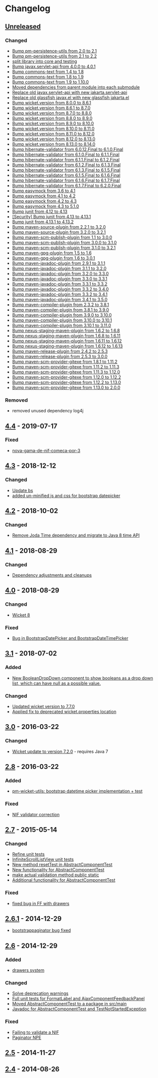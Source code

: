<!-- https://keepachangelog.com/en/1.0.0/ -->
# Changelog

## [Unreleased]

### Changed 

 - [Bump pm-persistence-utils from 2.0 to 2.1](https://github.com/premium-minds/pm-wicket-utils/pull/56)
 - [Bump pm-persistence-utils from 2.1 to 2.2](https://github.com/premium-minds/pm-wicket-utils/pull/68)
 - [split library into core and testing](https://github.com/premium-minds/pm-wicket-utils/pull/61)
 - [Bump javax.servlet-api from 4.0.0 to 4.0.1](https://github.com/premium-minds/pm-wicket-utils/pull/57)
 - [Bump commons-text from 1.4 to 1.8](https://github.com/premium-minds/pm-wicket-utils/pull/43)
 - [Bump commons-text from 1.8 to 1.9](https://github.com/premium-minds/pm-wicket-utils/pull/76)
 - [Bump commons-text from 1.9 to 1.10.0](https://github.com/premium-minds/pm-wicket-utils/pull/127)
 - [Moved dependencies from parent module into each submodule](https://github.com/premium-minds/pm-wicket-utils/pull/73)
 - [Replace old javax.servlet-api with new jakarta.servlet-api](https://github.com/premium-minds/pm-wicket-utils/pull/88)
 - [Replace old glassfish javax.el with new glassfish jakarta.el](https://github.com/premium-minds/pm-wicket-utils/pull/89)
 - [Bump wicket.version from 8.0.0 to 8.6.1](https://github.com/premium-minds/pm-wicket-utils/pull/55)
 - [Bump wicket.version from 8.6.1 to 8.7.0](https://github.com/premium-minds/pm-wicket-utils/pull/64)
 - [Bump wicket.version from 8.7.0 to 8.8.0](https://github.com/premium-minds/pm-wicket-utils/pull/72)
 - [Bump wicket.version from 8.8.0 to 8.9.0](https://github.com/premium-minds/pm-wicket-utils/pull/77)
 - [Bump wicket.version from 8.9.0 to 8.10.0](https://github.com/premium-minds/pm-wicket-utils/pull/79)
 - [Bump wicket.version from 8.10.0 to 8.11.0](https://github.com/premium-minds/pm-wicket-utils/pull/83)
 - [Bump wicket.version from 8.11.0 to 8.12.0](https://github.com/premium-minds/pm-wicket-utils/pull/93)
 - [Bump wicket.version from 8.12.0 to 8.13.0](https://github.com/premium-minds/pm-wicket-utils/pull/101)
 - [Bump wicket.version from 8.13.0 to 8.14.0](https://github.com/premium-minds/pm-wicket-utils/pull/110)
 - [Bump hibernate-validator from 6.0.12.Final to 6.1.0.Final](https://github.com/premium-minds/pm-wicket-utils/pull/46)
 - [Bump hibernate-validator from 6.1.0.Final to 6.1.1.Final](https://github.com/premium-minds/pm-wicket-utils/pull/65)
 - [Bump hibernate-validator from 6.1.1.Final to 6.1.2.Final](https://github.com/premium-minds/pm-wicket-utils/pull/67)
 - [Bump hibernate-validator from 6.1.2.Final to 6.1.3.Final](https://github.com/premium-minds/pm-wicket-utils/pull/70)
 - [Bump hibernate-validator from 6.1.3.Final to 6.1.5.Final](https://github.com/premium-minds/pm-wicket-utils/pull/74)
 - [Bump hibernate-validator from 6.1.5.Final to 6.1.6.Final](https://github.com/premium-minds/pm-wicket-utils/pull/78)
 - [Bump hibernate-validator from 6.1.6.Final to 6.1.7.Final](https://github.com/premium-minds/pm-wicket-utils/pull/84)
 - [Bump hibernate-validator from 6.1.7.Final to 6.2.0.Final](https://github.com/premium-minds/pm-wicket-utils/pull/98)
 - [Bump easymock from 3.6 to 4.1](https://github.com/premium-minds/pm-wicket-utils/pull/48)
 - [Bump easymock from 4.1 to 4.2](https://github.com/premium-minds/pm-wicket-utils/pull/66)
 - [Bump easymock from 4.2 to 4.3](https://github.com/premium-minds/pm-wicket-utils/pull/94)
 - [Bump easymock from 4.3 to 5.1.0](https://github.com/premium-minds/pm-wicket-utils/pull/130)
 - [Bump junit from 4.12 to 4.13](https://github.com/premium-minds/pm-wicket-utils/pull/63)
 - [[Security] Bump junit from 4.13 to 4.13.1](https://github.com/premium-minds/pm-wicket-utils/pull/80)
 - [Bump junit from 4.13.1 to 4.13.2](https://github.com/premium-minds/pm-wicket-utils/pull/95)
 - [Bump maven-source-plugin from 2.2.1 to 3.2.0](https://github.com/premium-minds/pm-wicket-utils/pull/59)
 - [Bump maven-source-plugin from 3.2.0 to 3.2.1](https://github.com/premium-minds/pm-wicket-utils/pull/62)
 - [Bump maven-scm-publish-plugin from 1.1 to 3.0.0](https://github.com/premium-minds/pm-wicket-utils/pull/52)
 - [Bump maven-scm-publish-plugin from 3.0.0 to 3.1.0](https://github.com/premium-minds/pm-wicket-utils/pull/86)
 - [Bump maven-scm-publish-plugin from 3.1.0 to 3.2.1](https://github.com/premium-minds/pm-wicket-utils/pull/135)
 - [Bump maven-gpg-plugin from 1.5 to 1.6](https://github.com/premium-minds/pm-wicket-utils/pull/60)
 - [Bump maven-gpg-plugin from 1.6 to 3.0.1](https://github.com/premium-minds/pm-wicket-utils/pull/99)
 - [Bump maven-javadoc-plugin from 2.9.1 to 3.1.1](https://github.com/premium-minds/pm-wicket-utils/pull/49)
 - [Bump maven-javadoc-plugin from 3.1.1 to 3.2.0](https://github.com/premium-minds/pm-wicket-utils/pull/69)
 - [Bump maven-javadoc-plugin from 3.2.0 to 3.3.0](https://github.com/premium-minds/pm-wicket-utils/pull/100)
 - [Bump maven-javadoc-plugin from 3.3.0 to 3.3.1](https://github.com/premium-minds/pm-wicket-utils/pull/104)
 - [Bump maven-javadoc-plugin from 3.3.1 to 3.3.2](https://github.com/premium-minds/pm-wicket-utils/pull/111)
 - [Bump maven-javadoc-plugin from 3.3.2 to 3.4.0](https://github.com/premium-minds/pm-wicket-utils/pull/119)
 - [Bump maven-javadoc-plugin from 3.3.2 to 3.4.1](https://github.com/premium-minds/pm-wicket-utils/pull/125)
 - [Bump maven-javadoc-plugin from 3.4.1 to 3.5.0](https://github.com/premium-minds/pm-wicket-utils/pull/131)
 - [Bump maven-compiler-plugin from 2.3.2 to 3.8.1](https://github.com/premium-minds/pm-wicket-utils/pull/51)
 - [Bump maven-compiler-plugin from 3.8.1 to 3.9.0](https://github.com/premium-minds/pm-wicket-utils/pull/108)
 - [Bump maven-compiler-plugin from 3.9.0 to 3.10.0](https://github.com/premium-minds/pm-wicket-utils/pull/113)
 - [Bump maven-compiler-plugin from 3.10.0 to 3.10.1](https://github.com/premium-minds/pm-wicket-utils/pull/117)
 - [Bump maven-compiler-plugin from 3.10.1 to 3.11.0](https://github.com/premium-minds/pm-wicket-utils/pull/132)
 - [Bump nexus-staging-maven-plugin from 1.6.2 to 1.6.8](https://github.com/premium-minds/pm-wicket-utils/pull/58)
 - [Bump nexus-staging-maven-plugin from 1.6.8 to 1.6.11](https://github.com/premium-minds/pm-wicket-utils/pull/114)
 - [Bump nexus-staging-maven-plugin from 1.6.11 to 1.6.12](https://github.com/premium-minds/pm-wicket-utils/pull/115)
 - [Bump nexus-staging-maven-plugin from 1.6.12 to 1.6.13](https://github.com/premium-minds/pm-wicket-utils/pull/120)
 - [Bump maven-release-plugin from 2.4.2 to 2.5.3](https://github.com/premium-minds/pm-wicket-utils/pull/47)
 - [Bump maven-release-plugin from 2.5.3 to 3.0.0](https://github.com/premium-minds/pm-wicket-utils/pull/134)
 - [Bump maven-scm-provider-gitexe from 1.8.1 to 1.11.2](https://github.com/premium-minds/pm-wicket-utils/pull/45)
 - [Bump maven-scm-provider-gitexe from 1.11.2 to 1.11.3](https://github.com/premium-minds/pm-wicket-utils/pull/102)
 - [Bump maven-scm-provider-gitexe from 1.11.3 to 1.12.0](https://github.com/premium-minds/pm-wicket-utils/pull/105)
 - [Bump maven-scm-provider-gitexe from 1.12.0 to 1.12.2](https://github.com/premium-minds/pm-wicket-utils/pull/107)
 - [Bump maven-scm-provider-gitexe from 1.12.2 to 1.13.0](https://github.com/premium-minds/pm-wicket-utils/pull/121)
 - [Bump maven-scm-provider-gitexe from 1.13.0 to 2.0.0](https://github.com/premium-minds/pm-wicket-utils/pull/133)

### Removed

 - removed unused dependency log4j 

 
## [4.4] - 2019-07-17

### Fixed

- [nova-gama-de-nif-comeca-por-3](https://github.com/premium-minds/pm-wicket-utils/pull/42)

## [4.3] - 2018-12-12

### Changed

 - [Update bs](https://github.com/premium-minds/pm-wicket-utils/pull/39)
 - [added un-minified js and css for bootstrap datepicker](https://github.com/premium-minds/pm-wicket-utils/pull/40)

## [4.2] - 2018-10-02

### Changed

 - [Remove Joda Time dependency and migrate to Java 8 time API](https://github.com/premium-minds/pm-wicket-utils/pull/38)
 
## [4.1] - 2018-08-29

### Changed

 - [Dependency adjustments and cleanups](https://github.com/premium-minds/pm-wicket-utils/pull/37)
 
## [4.0] - 2018-08-29

### Changed

 - [Wicket 8](https://github.com/premium-minds/pm-wicket-utils/pull/35)
 
### Fixed

 - [Bug in BootstrapDatePicker and BootstrapDateTimePicker](https://github.com/premium-minds/pm-wicket-utils/pull/36)

## [3.1] - 2018-07-02

### Added

 - [New BooleanDropDown component to show booleans as a drop down list, which can have null as a possible value.](https://github.com/premium-minds/pm-wicket-utils/pull/32)
 
### Changed

 - [Updated wicket version to 7.7.0](https://github.com/premium-minds/pm-wicket-utils/pull/33/files)
 - [Applied fix to deprecated wicket.properties location](https://github.com/premium-minds/pm-wicket-utils/pull/34)
 
## [3.0] - 2016-03-22

### Changed

 - [Wicket update to version 7.2.0](https://github.com/premium-minds/pm-wicket-utils/pull/29) - requires Java 7

## [2.8] - 2016-03-22

### Added

 - [pm-wicket-utils: bootstrap datetime picker implementation + test](https://github.com/premium-minds/pm-wicket-utils/pull/31)
 
### Fixed

 - [NIF validator correction](https://github.com/premium-minds/pm-wicket-utils/pull/27)

## [2.7] - 2015-05-14

### Changed

 - [Refine unit tests](https://github.com/premium-minds/pm-wicket-utils/pull/21/files)
 - [InfiniteScrollListView unit tests](https://github.com/premium-minds/pm-wicket-utils/pull/22)
 - [New method resetTest in AbstractComponentTest](https://github.com/premium-minds/pm-wicket-utils/pull/23)
 - [New functionality for AbstractComponentTest](https://github.com/premium-minds/pm-wicket-utils/pull/24)
 - [make actual validation method public static](https://github.com/premium-minds/pm-wicket-utils/pull/25)
 - [Additional functionality for AbstractComponentTest](https://github.com/premium-minds/pm-wicket-utils/pull/26)
 
### Fixed

 - [fixed bug in FF with drawers](https://github.com/premium-minds/pm-wicket-utils/commit/ad3b358845d47ba167fbd3a1e453a3cf5391e211)
 
## [2.6.1] - 2014-12-29

 - [bootstrappaginator bug fixed](https://github.com/premium-minds/pm-wicket-utils/commit/b3970fba815583cc15a24795a177bec4179e952c)
 
## [2.6] - 2014-12-29

### Added

 - [drawers system](https://github.com/premium-minds/pm-wicket-utils/pull/16)

### Changed

 - [Solve deprecation warnings](https://github.com/premium-minds/pm-wicket-utils/pull/14)
 - [Full unit tests for FormatLabel and AjaxComponentFeedbackPanel](https://github.com/premium-minds/pm-wicket-utils/pull/15)
 - [Moved AbstractComponentTest to a package in src/main](https://github.com/premium-minds/pm-wicket-utils/pull/18)
 - [Javadoc for AbstractComponentTest and TestNotStartedException](https://github.com/premium-minds/pm-wicket-utils/pull/19)
 
### Fixed

 - [Failing to validate a NIF](https://github.com/premium-minds/pm-wicket-utils/pull/12)
 - [Paginator NPE](https://github.com/premium-minds/pm-wicket-utils/pull/17)
 
## [2.5] - 2014-11-27

## [2.4] - 2014-08-26

[2.4]: https://github.com/premium-minds/pm-wicket-utils/compare/v1.11...v2.4
[2.5]: https://github.com/premium-minds/pm-wicket-utils/compare/v2.4...v2.5
[2.6]: https://github.com/premium-minds/pm-wicket-utils/compare/v2.5...v2.6
[2.6.1]: https://github.com/premium-minds/pm-wicket-utils/compare/v2.6...v2.6.1
[2.7]: https://github.com/premium-minds/pm-wicket-utils/compare/v2.6.1...v2.7
[2.8]: https://github.com/premium-minds/pm-wicket-utils/compare/v2.7...v2.8
[3.0]: https://github.com/premium-minds/pm-wicket-utils/compare/v2.8...v3.0
[3.1]: https://github.com/premium-minds/pm-wicket-utils/compare/v3.0...v3.1
[4.0]: https://github.com/premium-minds/pm-wicket-utils/compare/v3.1...v4.0
[4.1]: https://github.com/premium-minds/pm-wicket-utils/compare/v4.0...v4.1
[4.2]: https://github.com/premium-minds/pm-wicket-utils/compare/v4.1...v4.2
[4.3]: https://github.com/premium-minds/pm-wicket-utils/compare/v4.2...v4.3
[4.4]: https://github.com/premium-minds/pm-wicket-utils/compare/v4.3...v4.4
[unreleased]: https://github.com/premium-minds/pm-wicket-utils/compare/v4.4...HEAD
